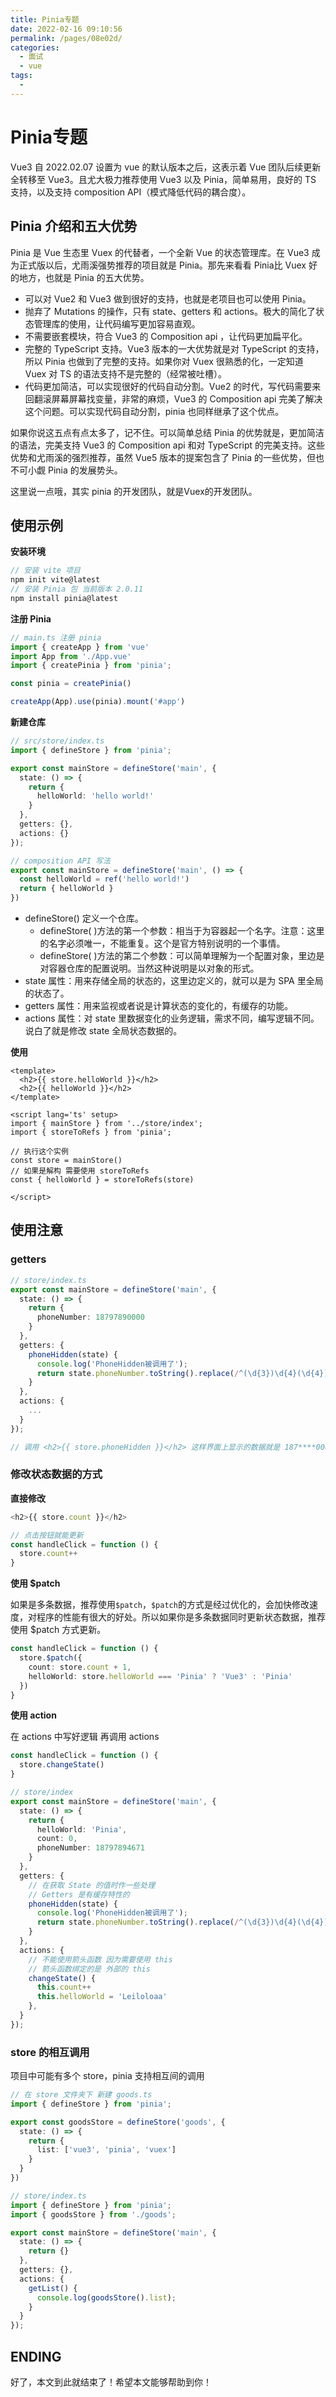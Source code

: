 ```yaml
---
title: Pinia专题
date: 2022-02-16 09:10:56
permalink: /pages/08e02d/
categories:
  - 面试
  - vue
tags:
  - 
---
```


# Pinia专题

Vue3 自 2022.02.07 设置为 vue 的默认版本之后，这表示着 Vue 团队后续更新全转移至 Vue3。且尤大极力推荐使用 Vue3 以及 Pinia，简单易用，良好的 TS 支持，以及支持 composition API（模式降低代码的耦合度）。

<!-- more -->

## Pinia 介绍和五大优势

Pinia 是 Vue 生态里 Vuex 的代替者，一个全新 Vue 的状态管理库。在 Vue3 成为正式版以后，尤雨溪强势推荐的项目就是 Pinia。那先来看看 Pinia比 Vuex 好的地方，也就是 Pinia 的五大优势。

- 可以对 Vue2 和 Vue3 做到很好的支持，也就是老项目也可以使用 Pinia。
- 抛弃了 Mutations 的操作，只有 state、getters 和 actions。极大的简化了状态管理库的使用，让代码编写更加容易直观。
- 不需要嵌套模块，符合 Vue3 的 Composition api ，让代码更加扁平化。
- 完整的 TypeScript 支持。Vue3 版本的一大优势就是对 TypeScript 的支持，所以 Pinia 也做到了完整的支持。如果你对 Vuex 很熟悉的化，一定知道 Vuex 对 TS 的语法支持不是完整的（经常被吐槽）。
- 代码更加简洁，可以实现很好的代码自动分割。Vue2 的时代，写代码需要来回翻滚屏幕屏幕找变量，非常的麻烦，Vue3 的 Composition api 完美了解决这个问题。可以实现代码自动分割，pinia 也同样继承了这个优点。

如果你说这五点有点太多了，记不住。可以简单总结 Pinia 的优势就是，更加简洁的语法，完美支持 Vue3 的 Composition api 和对 TypeScript 的完美支持。这些优势和尤雨溪的强烈推荐，虽然 Vue5 版本的提案包含了 Pinia 的一些优势，但也不可小觑 Pinia 的发展势头。

这里说一点哦，其实 pinia 的开发团队，就是Vuex的开发团队。

## 使用示例

**安装环境**

```ts
// 安装 vite 项目
npm init vite@latest
// 安装 Pinia 包 当前版本 2.0.11
npm install pinia@latest
```

**注册 Pinia**

```ts
// main.ts 注册 pinia
import { createApp } from 'vue'
import App from './App.vue'
import { createPinia } from 'pinia';

const pinia = createPinia()

createApp(App).use(pinia).mount('#app')
```

**新建仓库**

```ts
// src/store/index.ts
import { defineStore } from 'pinia';

export const mainStore = defineStore('main', {
  state: () => {
    return {
      helloWorld: 'hello world!'
    }
  },
  getters: {},
  actions: {}
});

// composition API 写法
export const mainStore = defineStore('main', () => {
  const helloWorld = ref('hello world!')
  return { helloWorld }
})
```

- defineStore() 定义一个仓库。
  - defineStore( )方法的第一个参数：相当于为容器起一个名字。注意：这里的名字必须唯一，不能重复。这个是官方特别说明的一个事情。
  - defineStore( )方法的第二个参数：可以简单理解为一个配置对象，里边是对容器仓库的配置说明。当然这种说明是以对象的形式。
- state 属性：用来存储全局的状态的，这里边定义的，就可以是为 SPA 里全局的状态了。
- getters 属性：用来监视或者说是计算状态的变化的，有缓存的功能。
- actions 属性：对 state 里数据变化的业务逻辑，需求不同，编写逻辑不同。说白了就是修改 state 全局状态数据的。

**使用**

```vue
<template>
  <h2>{{ store.helloWorld }}</h2>
  <h2>{{ helloWorld }}</h2>
</template>

<script lang='ts' setup>
import { mainStore } from '../store/index';
import { storeToRefs } from 'pinia';

// 执行这个实例
const store = mainStore()
// 如果是解构 需要使用 storeToRefs
const { helloWorld } = storeToRefs(store)

</script>
```

## 使用注意

### getters

```ts
// store/index.ts
export const mainStore = defineStore('main', {
  state: () => {
    return {
      phoneNumber: 18797890000
    }
  },
  getters: {
    phoneHidden(state) {
      console.log('PhoneHidden被调用了');
      return state.phoneNumber.toString().replace(/^(\d{3})\d{4}(\d{4})$/, '$1****$2')
    }
  },
  actions: {
    ...
  }
});

// 调用 <h2>{{ store.phoneHidden }}</h2> 这样界面上显示的数据就是 187****0000
```

### 修改状态数据的方式

**直接修改**

```ts
<h2>{{ store.count }}</h2>

// 点击按钮就能更新
const handleClick = function () {
  store.count++
}
```

**使用 $patch**

如果是多条数据，推荐使用`$patch`，`$patch`的方式是经过优化的，会加快修改速度，对程序的性能有很大的好处。所以如果你是多条数据同时更新状态数据，推荐使用 $patch 方式更新。

```ts
const handleClick = function () {
  store.$patch({
    count: store.count + 1,
    helloWorld: store.helloWorld === 'Pinia' ? 'Vue3' : 'Pinia'
  })
}
```

**使用 action**

在 actions 中写好逻辑 再调用 actions

```ts
const handleClick = function () {
  store.changeState()
}
```

```ts
// store/index
export const mainStore = defineStore('main', {
  state: () => {
    return {
      helloWorld: 'Pinia',
      count: 0,
      phoneNumber: 18797894671
    }
  },
  getters: {
    // 在获取 State 的值时作一些处理
    // Getters 是有缓存特性的
    phoneHidden(state) {
      console.log('PhoneHidden被调用了');
      return state.phoneNumber.toString().replace(/^(\d{3})\d{4}(\d{4})$/, '$1****$2')
    }
  },
  actions: {
    // 不能使用箭头函数 因为需要使用 this 
    // 箭头函数绑定的是 外部的 this
    changeState() {
      this.count++
      this.helloWorld = 'Leiloloaa'
    },
  }
});
```

### store 的相互调用

项目中可能有多个 store，pinia 支持相互间的调用

```ts
// 在 store 文件夹下 新建 goods.ts
import { defineStore } from 'pinia';

export const goodsStore = defineStore('goods', {
  state: () => {
    return {
      list: ['vue3', 'pinia', 'vuex']
    }
  }
})
```

```ts
// store/index.ts
import { defineStore } from 'pinia';
import { goodsStore } from './goods';

export const mainStore = defineStore('main', {
  state: () => {
    return {}
  },
  getters: {},
  actions: {
    getList() {
      console.log(goodsStore().list);
    }
  }
});
```

## ENDING

好了，本文到此就结束了！希望本文能够帮助到你！